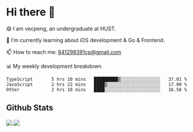 
# Hi there 👋
😄 I am vecpeng, an undergraduate at HUST.

🌱 I’m currently learning about iOS development & Go & Frontend.

📫 How to reach me: 841298391cp@gmail.com

📊 My weekly development breakdown
<!--START_SECTION:waka-->

```text
TypeScript       5 hrs 10 mins   █████████▒░░░░░░░░░░░░░░░   37.01 %
JavaScript       2 hrs 22 mins   ████▒░░░░░░░░░░░░░░░░░░░░   17.00 %
Other            2 hrs 18 mins   ████░░░░░░░░░░░░░░░░░░░░░   16.58 %
```

<!--END_SECTION:waka-->

## Github Stats
<a href="https://github.com/anuraghazra/github-readme-stats">
  <img align="center" src="https://github-readme-stats.vercel.app/api?username=vecpeng&count_private=true&hide=stars" />
</a>
<a href="https://github.com/anuraghazra/convoychat">
  <img align="center" src="https://github-readme-stats.vercel.app/api/top-langs/?username=vecpeng&layout=compact" />
</a>
